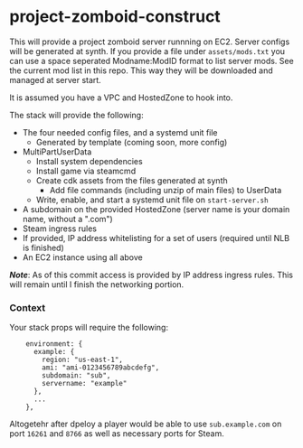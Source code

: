 
project-zomboid-construct
=========================

This will provide a project zomboid server runnning on EC2. Server configs will be generated at synth. If you provide a file under `assets/mods.txt` you can use a space seperated Modname:ModID format to list server mods. See the current mod list in this repo. This way they will be downloaded and managed at server start.  

It is assumed you have a VPC and HostedZone to hook into. 

The stack will provide the following:

* The four needed config files, and a systemd unit file
  * Generated by template (coming soon, more config)
* MultiPartUserData
  * Install system dependencies
  * Install game via steamcmd
  * Create cdk assets from the files generated at synth
    * Add file commands (including unzip of main files) to UserData
  * Write, enable, and start a systemd unit file on `start-server.sh`
* A subdomain on the provided HostedZone (server name is your domain name, without a ".com")
* Steam ingress rules
* If provided, IP address whitelisting for a set of users (required until NLB is finished)
* An EC2 instance using all above

***Note***: As of this commit access is provided by IP address ingress rules. This will remain until I finish the networking portion.

### Context
Your stack props will require the following:

```
    environment: {
      example: {
        region: "us-east-1",
        ami: "ami-0123456789abcdefg",
        subdomain: "sub",
        servername: "example"
      },
      ...
    },
```

Altogetehr after dpeloy a player would be able to use `sub.example.com` on port `16261` and `8766` as well as necessary ports for Steam.
